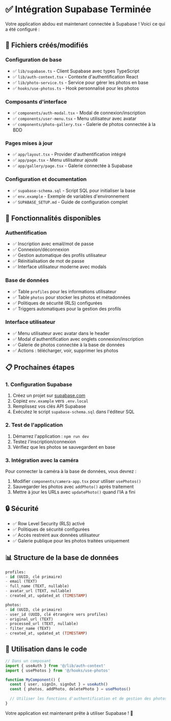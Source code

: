 # ✅ Intégration Supabase Terminée

Votre application abdou est maintenant connectée à Supabase ! Voici ce qui a été configuré :

## 🔧 Fichiers créés/modifiés

### Configuration de base
- ✅ `lib/supabase.ts` - Client Supabase avec types TypeScript
- ✅ `lib/auth-context.tsx` - Contexte d'authentification React
- ✅ `lib/photo-service.ts` - Service pour gérer les photos en base
- ✅ `hooks/use-photos.ts` - Hook personnalisé pour les photos

### Composants d'interface
- ✅ `components/auth-modal.tsx` - Modal de connexion/inscription
- ✅ `components/user-menu.tsx` - Menu utilisateur avec avatar
- ✅ `components/photo-gallery.tsx` - Galerie de photos connectée à la BDD

### Pages mises à jour
- ✅ `app/layout.tsx` - Provider d'authentification intégré
- ✅ `app/page.tsx` - Menu utilisateur ajouté
- ✅ `app/gallery/page.tsx` - Galerie connectée à Supabase

### Configuration et documentation
- ✅ `supabase-schema.sql` - Script SQL pour initialiser la base
- ✅ `env.example` - Exemple de variables d'environnement
- ✅ `SUPABASE_SETUP.md` - Guide de configuration complet

## 🚀 Fonctionnalités disponibles

### Authentification
- ✅ Inscription avec email/mot de passe
- ✅ Connexion/déconnexion
- ✅ Gestion automatique des profils utilisateur
- ✅ Réinitialisation de mot de passe
- ✅ Interface utilisateur moderne avec modals

### Base de données
- ✅ Table `profiles` pour les informations utilisateur
- ✅ Table `photos` pour stocker les photos et métadonnées
- ✅ Politiques de sécurité (RLS) configurées
- ✅ Triggers automatiques pour la gestion des profils

### Interface utilisateur
- ✅ Menu utilisateur avec avatar dans le header
- ✅ Modal d'authentification avec onglets connexion/inscription
- ✅ Galerie de photos connectée à la base de données
- ✅ Actions : télécharger, voir, supprimer les photos

## 📋 Prochaines étapes

### 1. Configuration Supabase
1. Créez un projet sur [supabase.com](https://supabase.com)
2. Copiez `env.example` vers `.env.local`
3. Remplissez vos clés API Supabase
4. Exécutez le script `supabase-schema.sql` dans l'éditeur SQL

### 2. Test de l'application
1. Démarrez l'application : `npm run dev`
2. Testez l'inscription/connexion
3. Vérifiez que les photos se sauvegardent en base

### 3. Intégration avec la caméra
Pour connecter la caméra à la base de données, vous devrez :
1. Modifier `components/camera-app.tsx` pour utiliser `usePhotos()`
2. Sauvegarder les photos avec `addPhoto()` après traitement
3. Mettre à jour les URLs avec `updatePhoto()` quand l'IA a fini

## 🔒 Sécurité

- ✅ Row Level Security (RLS) activé
- ✅ Politiques de sécurité configurées
- ✅ Accès restreint aux données utilisateur
- ✅ Galerie publique pour les photos traitées uniquement

## 📊 Structure de la base de données

```sql
profiles:
- id (UUID, clé primaire)
- email (TEXT)
- full_name (TEXT, nullable)
- avatar_url (TEXT, nullable)
- created_at, updated_at (TIMESTAMP)

photos:
- id (UUID, clé primaire)
- user_id (UUID, clé étrangère vers profiles)
- original_url (TEXT)
- processed_url (TEXT, nullable)
- filter_name (TEXT)
- created_at, updated_at (TIMESTAMP)
```

## 🎯 Utilisation dans le code

```typescript
// Dans un composant
import { useAuth } from '@/lib/auth-context'
import { usePhotos } from '@/hooks/use-photos'

function MyComponent() {
  const { user, signIn, signOut } = useAuth()
  const { photos, addPhoto, deletePhoto } = usePhotos()
  
  // Utiliser les fonctions d'authentification et de gestion des photos
}
```

Votre application est maintenant prête à utiliser Supabase ! 🎉
